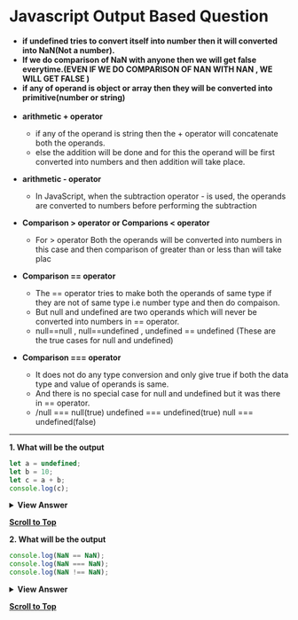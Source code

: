 # Javascript Output Based Question

 <ul>
  
  **<li>if undefined tries to convert itself into number then it will converted into NaN(Not a number).</li>**
  **<li>If we do comparison of NaN with anyone then we will get false everytime.(EVEN IF WE DO COMPARISON OF NAN WITH NAN , WE WILL GET FALSE )</li>**
  **<li>if any of operand is object or array then they will be converted into primitive(number or string)</li>**  
 **<li> arithmetic + operator </li>**
 
<ul>
  <li>if any of the operand is string then the + operator will concatenate both the operands.</li>
  <li>else the addition will be done and for this the operand will be first converted into numbers and then addition will take place.</li>
</ul>

**<li>arithmetic - operator</li>**
<ul>
  <li>In JavaScript, when the subtraction operator - is used, the operands are converted to numbers before performing the subtraction</li>
</ul>

**<li>Comparison > operator or Comparions < operator</li>**

<ul>
  <li> For > operator Both the operands will be converted into numbers in this case and then comparison of greater than or less than will take plac</li>
</ul>

**<li>Comparison == operator</li>**

<ul>
  <li>The == operator tries to make both the operands of same type if they are not of same type  i.e number type and then do compaison.</li>
  <li>But null and undefined are two operands which will never be converted into numbers in == operator.</li>
  <li>null==null , null==undefined , undefined == undefined (These are the true cases for null and undefined)</li>
</ul>

**<li>Comparison === operator</li>**

<ul>
  <li>It does not do any type conversion and only give true if both the data type and value of operands is same.</li>
  <li>And there is no special case for null and undefined but it was there in == operator.</li>
  <li>/null === null(true) undefined === undefined(true) null === undefined(false)</li>
</ul>
</ul>

---
**1. What will be the output**
```js
let a = undefined;
let b = 10;
let c = a + b;
console.log(c);
```

<details>
<summary><b>View Answer</b></summary>
<ul>	
<li><b>Output</b> : NaN</li>
<li><b>Reason</b> : The output is NaN because adding undefined and 10 results in NaN</li>
</ul>
</details>

**[Scroll to Top](#Javascript-Output-Based-Question)**

**2. What will be the output**
```js
console.log(NaN == NaN);
console.log(NaN === NaN);
console.log(NaN !== NaN);
```

<details>
<summary><b>View Answer</b></summary>
<ul>	
<li><b>Output</b> : false,false,false</li>
<li><b>Reason</b> : All comparisons involving NaN return false.</li>
</ul>
</details>

**[Scroll to Top](#Javascript-Output-Based-Question)**
